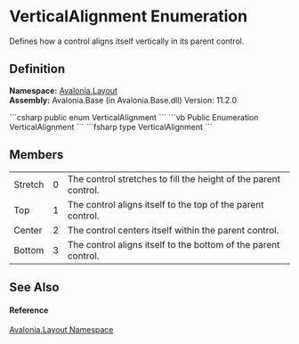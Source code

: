 # VerticalAlignment Enumeration


Defines how a control aligns itself vertically in its parent control.



## Definition
**Namespace:** <a href="N_Avalonia_Layout">Avalonia.Layout</a>  
**Assembly:** Avalonia.Base (in Avalonia.Base.dll) Version: 11.2.0

<Tabs groupId="api-code-preview">
<TabItem value="csharp" label="C#">
```csharp
public enum VerticalAlignment
```
</TabItem>
<TabItem value="vb" label="VB">
```vb
Public Enumeration VerticalAlignment
```
</TabItem>
<TabItem value="fsharp" label="F#">
```fsharp
type VerticalAlignment
```
</TabItem>
</Tabs>



## Members
<table>
<tr>
<td>Stretch</td>
<td>0</td>
<td>The control stretches to fill the height of the parent control.</td>
</tr>
<tr>
<td>Top</td>
<td>1</td>
<td>The control aligns itself to the top of the parent control.</td>
</tr>
<tr>
<td>Center</td>
<td>2</td>
<td>The control centers itself within the parent control.</td>
</tr>
<tr>
<td>Bottom</td>
<td>3</td>
<td>The control aligns itself to the bottom of the parent control.</td>
</tr>
</table>

## See Also


#### Reference
<a href="N_Avalonia_Layout">Avalonia.Layout Namespace</a>  
